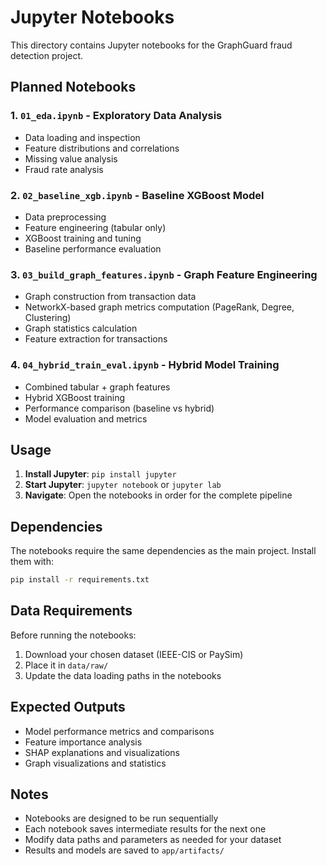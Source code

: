 # Jupyter Notebooks

This directory contains Jupyter notebooks for the GraphGuard fraud detection project.

## Planned Notebooks

### 1. `01_eda.ipynb` - Exploratory Data Analysis
- Data loading and inspection
- Feature distributions and correlations
- Missing value analysis
- Fraud rate analysis

### 2. `02_baseline_xgb.ipynb` - Baseline XGBoost Model
- Data preprocessing
- Feature engineering (tabular only)
- XGBoost training and tuning
- Baseline performance evaluation

### 3. `03_build_graph_features.ipynb` - Graph Feature Engineering
- Graph construction from transaction data
- NetworkX-based graph metrics computation (PageRank, Degree, Clustering)
- Graph statistics calculation
- Feature extraction for transactions

### 4. `04_hybrid_train_eval.ipynb` - Hybrid Model Training
- Combined tabular + graph features
- Hybrid XGBoost training
- Performance comparison (baseline vs hybrid)
- Model evaluation and metrics

## Usage

1. **Install Jupyter**: `pip install jupyter`
2. **Start Jupyter**: `jupyter notebook` or `jupyter lab`
3. **Navigate**: Open the notebooks in order for the complete pipeline

## Dependencies

The notebooks require the same dependencies as the main project. Install them with:

```bash
pip install -r requirements.txt
```

## Data Requirements

Before running the notebooks:
1. Download your chosen dataset (IEEE-CIS or PaySim)
2. Place it in `data/raw/`
3. Update the data loading paths in the notebooks

## Expected Outputs

- Model performance metrics and comparisons
- Feature importance analysis
- SHAP explanations and visualizations
- Graph visualizations and statistics

## Notes

- Notebooks are designed to be run sequentially
- Each notebook saves intermediate results for the next one
- Modify data paths and parameters as needed for your dataset
- Results and models are saved to `app/artifacts/`
